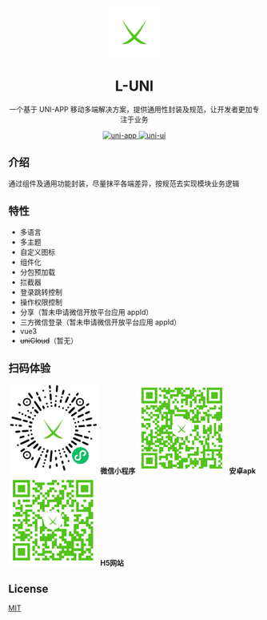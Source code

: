 <p align="center">
  <a href="https://lb1129.github.io/l-uni/">
    <img width="100" src="https://github.com/lb1129/l-uni/blob/master/static/image/logo.png">
  </a>
</p>

<h1 align="center">L-UNI</h1>

<p align="center">一个基于 UNI-APP 移动多端解决方案，提供通用性封装及规范，让开发者更加专注于业务</p>

<p align="center">
  <a href="https://github.com/dcloudio/uni-app">
    <img src="https://img.shields.io/badge/uni-app-brightgreen.svg" alt="uni-app">
  </a>
  <a href="https://github.com/dcloudio/uni-ui">
    <img src="https://img.shields.io/badge/uni-ui-brightgreen.svg" alt="uni-ui">
  </a>
</p>

## 介绍

通过组件及通用功能封装，尽量抹平各端差异，按规范去实现模块业务逻辑

## 特性

- 多语言
- 多主题
- 自定义图标
- 组件化
- 分包预加载
- 拦截器
- 登录跳转控制
- 操作权限控制
- 分享（暂未申请微信开放平台应用 appId）
- 三方微信登录（暂未申请微信开放平台应用 appId）
- vue3
- ~~uniCloud~~（暂无）

## 扫码体验

  <span align="center">
    <img src="https://github.com/lb1129/l-uni/blob/master/qrcode_image/mp-weixin.jpg" width="180" height="180" />
   <b>微信小程序</b>
  </span>
  <span align="center">
    <img src="https://github.com/lb1129/l-uni/blob/master/qrcode_image/apk.png" width="180" height="180" />
    <b>安卓apk</b>
  </span>
  <span align="center">
    <img src="https://github.com/lb1129/l-uni/blob/master/qrcode_image/h5.png" width="180" height="180" />
    <b>H5网站</b>
  </span>

## License

[MIT](https://github.com/lb1129/l-uni/blob/master/LICENSE)
